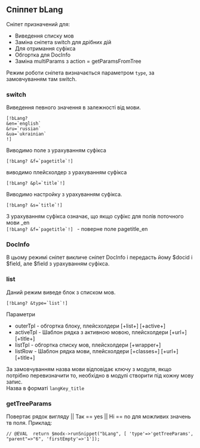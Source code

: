 ## Спіппет bLang  ##

Сніпет призначений для:
* Виведення списку мов
* Заміна сніпета switch для дрібних дій
* Для отримання суфікса
* Обгортка для DocInfo
* Заміна multiParams з action = getParamsFromTree

Режим роботи сніпета визначається параметром `type`, за замовчуванням там switch.

### switch

Виведення певного значення в залежності від мови.
```
[!bLang?
&en=`english`
&ru=`russian`
&ua=`ukrainian`
!]
```

Виводимо поле з урахуванням суфікса
```
[!bLang? &f=`pagetitle`!]
```

виводимо плейсхолдер з урахуванням суфікса
```
[!bLang? &pl=`title`!]
```
Виводимо настройку з урахуванням суфікса.
```
[!bLang? &s=`title`!]
```

З урахуванням суфікса означає, що якщо суфікс для полів поточного мови _en  
```[!bLang? &f=`pagetitle`!] ``` - поверне поле pagetitle_en


### DocInfo

В цьому режимі сніпет викличе сніпет DocInfo і передасть йому $docid і $field, але $field з урахуванням суфікса.

### list 
Даний режим виведе блок з списком мов.
```
[!bLang? &type=`list`!]
```

Параметри
* outerTpl - обгортка блоку, плейсхолдери [+list+] [+active+]
* activeTpl  - Шаблон рядка з активною мовою, плейсхолдери [+url+] [+title+]
* listTpl  - обгортка списку мов, плейсхолдери [+wrapper+]
* listRow  - Шаблон рядка мови, плейсхолдери [+classes+] [+url+] [+title+]

За замовчуванням назва мови відповідає ключу з модуля, якщо потрібно перевизначити то, необхідно в модулі створити
під кожну мову запис.   
Назва в форматі ```langKey_title```
 
 ### getTreeParams
 Повертає рядок вигляду || Так == yes || Ні == no для можливих значень тв поля.
  Приклад:
 ```
// @EVAL  return $modx->runSnippet("bLang", [ 'type'=>'getTreeParams',  "parent"=>"6", 'firstEmpty'=>'1']);
```
